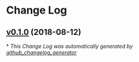 # Change Log

## [v0.1.0](https://github.com/feathers-plus/seeder-foreign-keys/tree/v0.1.0) (2018-08-12)


\* *This Change Log was automatically generated by [github_changelog_generator](https://github.com/skywinder/Github-Changelog-Generator)*